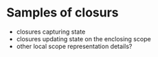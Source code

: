 # Samples of closurs

* closures capturing state
* closures updating state on the enclosing scope
* other local scope representation details?

